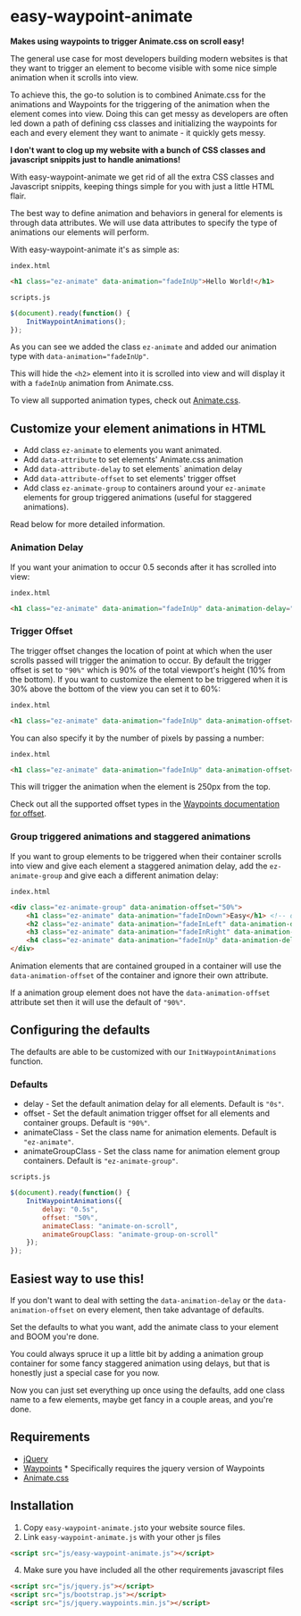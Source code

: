 # easy-waypoint-animate

**Makes using waypoints to trigger Animate.css on scroll easy!**

The general use case for most developers building modern websites is that they want to trigger an element to become visible with some nice simple animation when it scrolls into view.

To achieve this, the go-to solution is to combined Animate.css for the animations and Waypoints for the triggering of the animation when the element comes into view.
Doing this can get messy as developers are often led down a path of defining css classes and initializing the waypoints for each and every element they want to animate - it quickly gets messy.

**I don't want to clog up my website with a bunch of CSS classes and javascript snippits just to handle animations!**

With easy-waypoint-animate we get rid of all the extra CSS classes and Javascript snippits, keeping things simple for you with just a little HTML flair.

The best way to define animation and behaviors in general for elements is through data attributes. We will use data attributes to specify the type of animations our elements will perform.

With easy-waypoint-animate it's as simple as:

`index.html`
```html
<h1 class="ez-animate" data-animation="fadeInUp">Hello World!</h1>
```

`scripts.js`
```javascript
$(document).ready(function() {
    InitWaypointAnimations();
});
```

As you can see we added the class `ez-animate` and added our animation type with `data-animation="fadeInUp"`.

This will hide the `<h2>` element into it is scrolled into view and will display it with a `fadeInUp` animation from Animate.css.

To view all supported animation types, check out [Animate.css](https://daneden.github.io/animate.css/).

## Customize your element animations in HTML

* Add class `ez-animate` to elements you want animated.
* Add `data-attribute` to set elements' Animate.css animation
* Add `data-attribute-delay` to set elements` animation delay
* Add `data-attribute-offset` to set elements' trigger offset
* Add class `ez-animate-group` to containers around your `ez-animate` elements for group triggered animations (useful for staggered animations).

Read below for more detailed information.

### Animation Delay 

If you want your animation to occur 0.5 seconds after it has scrolled into view:

`index.html`
```html
<h1 class="ez-animate" data-animation="fadeInUp" data-animation-delay="0.5s">Hello World!</h1>
```
### Trigger Offset

The trigger offset changes the location of point at which when the user scrolls passed will trigger the animation to occur. 
By default the trigger offset is set to `"90%"` which is 90% of the total viewport's height (10% from the bottom).
If you want to customize the element to be triggered when it is 30% above the bottom of the view you can set it to 60%:

`index.html`
```html
<h1 class="ez-animate" data-animation="fadeInUp" data-animation-offset="60%">Hello World!</h1>
```

You can also specify it by the number of pixels by passing a number:

`index.html`
```html
<h1 class="ez-animate" data-animation="fadeInUp" data-animation-offset=250>Hello World!</h1>
```

This will trigger the animation when the element is 250px from the top.

Check out all the supported offset types in the [Waypoints documentation for offset](http://imakewebthings.com/waypoints/api/offset-option/).

### Group triggered animations and staggered animations

If you want to group elements to be triggered when their container scrolls into view and give each element a staggered animation delay, add the `ez-animate-group` and give each a different animation delay:

`index.html`
```html
<div class="ez-animate-group" data-animation-offset="50%">
    <h1 class="ez-animate" data-animation="fadeInDown">Easy</h1> <!-- default delay is 0s -->
    <h2 class="ez-animate" data-animation="fadeInLeft" data-animation-delay="0.3s">Waypoint</h1>
    <h3 class="ez-animate" data-animation="fadeInRight" data-animation-delay="0.6s">Animate</h1>
    <h4 class="ez-animate" data-animation="fadeInUp" data-animation-delay="0.9s">css</h1>
</div>
```

Animation elements that are contained grouped in a container will use the `data-animation-offset` of the container and ignore their own attribute. 

If a animation group element does not have the `data-animation-offset` attribute set then it will use the default of `"90%"`.

## Configuring the defaults

The defaults are able to be customized with our `InitWaypointAnimations` function.

### Defaults

* delay - Set the default animation delay for all elements. Default is `"0s"`.
* offset - Set the default animation trigger offset for all elements and container groups. Default is `"90%"`.
* animateClass - Set the class name for animation elements. Default is `"ez-animate"`.
* animateGroupClass - Set the class name for animation element group containers. Default is `"ez-animate-group"`.

`scripts.js`
```javascript
$(document).ready(function() {
    InitWaypointAnimations({
        delay: "0.5s",
        offset: "50%",
        animateClass: "animate-on-scroll",
        animateGroupClass: "animate-group-on-scroll"
    });
});
```

## Easiest way to use this!

If you don't want to deal with setting the `data-animation-delay` or the `data-animation-offset` on every element, then take advantage of defaults.

Set the defaults to what you want, add the animate class to your element and BOOM you're done.

You could always spruce it up a little bit by adding a animation group container for some fancy staggered animation using delays, but that is honestly just a special case for you now. 

Now you can just set everything up once using the defaults, add one class name to a few elements, maybe get fancy in a couple areas, and you're done.


## Requirements

- [jQuery](https://jquery.com/)
- [Waypoints](http://imakewebthings.com/waypoints/) * Specifically requires the jquery version of Waypoints
- [Animate.css](https://daneden.github.io/animate.css/)

## Installation
1. Copy `easy-waypoint-animate.js`to your website source files.
3. Link `easy-waypoint-animate.js` with your other js files
```html
<script src="js/easy-waypoint-animate.js"></script>
```
4. Make sure you have included all the other requirements javascript files
```html
<script src="js/jquery.js"></script>
<script src="js/bootstrap.js"></script>
<script src="js/jquery.waypoints.min.js"></script>
```

